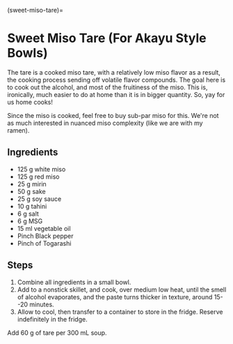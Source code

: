 (sweet-miso-tare)=
# Sweet Miso Tare (For Akayu Style Bowls) 

The tare is a cooked miso tare, with a relatively low miso flavor as a result,
the cooking process sending off volatile flavor compounds. The goal here is to
cook out the alcohol, and most of the fruitiness of the miso. This is,
ironically, much easier to do at home than it is in bigger quantity. So, yay for
us home cooks! 

Since the miso is cooked, feel free to buy sub-par miso for this. We're not as
much interested in nuanced miso complexity (like we are with my ramen).

## Ingredients

* 125 g white miso
* 125 g red miso
* 25 g mirin
* 50 g sake
* 25 g soy sauce
* 10 g tahini
* 6 g salt
* 6 g MSG
* 15 ml vegetable oil
* Pinch Black pepper
* Pinch of Togarashi

## Steps
 
1. Combine all ingredients in a small bowl. 
2. Add to a nonstick skillet, and cook, over medium low heat, until the smell of
   alcohol evaporates, and the paste turns thicker in texture, around 15--20
   minutes.
3. Allow to cool, then transfer to a container to store in the fridge. Reserve
   indefinitely in the fridge.

Add 60 g of tare per 300 mL soup. 
